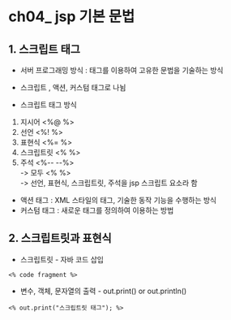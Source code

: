 # ch04_ jsp 기본 문법
## 1. 스크립트 태그

* 서버 프로그래밍 방식 : 태그를 이용하여 고유한 문법을 기술하는 방식
* 스크립트 , 액션, 커스텀 태그로 나뉨

* 스크립트 태그 방식
1. 지시어 <%@ %>
2. 선언 <%! %>
3. 표현식 <%= %>
4. 스크립트릿 <% %>
5. 주석 <%-- --%><br>
   -> 모두 <% %><br>
   -> 선언, 표현식, 스크립트릿, 주석을 jsp 스크립트 요소라 함

* 액션 태그 : XML 스타일의 태그, 기술한 동작 기능을 수행하는 방식
* 커스텀 태그 : 새로운 태그를 정의하여 이용하는 방법

## 2. 스크립트릿과 표현식
 * 스크립트릿 - 자바 코드 삽입
```
<% code fragment %>
```
* 변수, 객체, 문자열의 출력 - out.print() or out.println()
```
<% out.print("스크립트릿 태그"); %>
```
